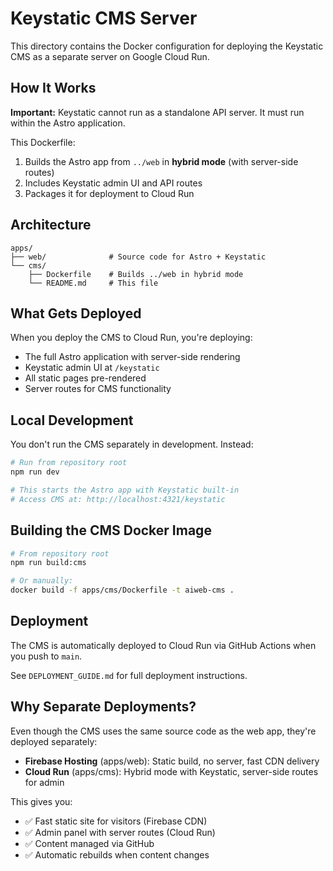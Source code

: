 # Keystatic CMS Server

This directory contains the Docker configuration for deploying the Keystatic CMS as a separate server on Google Cloud Run.

## How It Works

**Important:** Keystatic cannot run as a standalone API server. It must run within the Astro application.

This Dockerfile:
1. Builds the Astro app from `../web` in **hybrid mode** (with server-side routes)
2. Includes Keystatic admin UI and API routes
3. Packages it for deployment to Cloud Run

## Architecture

```
apps/
├── web/              # Source code for Astro + Keystatic
└── cms/
    ├── Dockerfile    # Builds ../web in hybrid mode
    └── README.md     # This file
```

## What Gets Deployed

When you deploy the CMS to Cloud Run, you're deploying:
- The full Astro application with server-side rendering
- Keystatic admin UI at `/keystatic`
- All static pages pre-rendered
- Server routes for CMS functionality

## Local Development

You don't run the CMS separately in development. Instead:

```bash
# Run from repository root
npm run dev

# This starts the Astro app with Keystatic built-in
# Access CMS at: http://localhost:4321/keystatic
```

## Building the CMS Docker Image

```bash
# From repository root
npm run build:cms

# Or manually:
docker build -f apps/cms/Dockerfile -t aiweb-cms .
```

## Deployment

The CMS is automatically deployed to Cloud Run via GitHub Actions when you push to `main`.

See `DEPLOYMENT_GUIDE.md` for full deployment instructions.

## Why Separate Deployments?

Even though the CMS uses the same source code as the web app, they're deployed separately:

- **Firebase Hosting** (apps/web): Static build, no server, fast CDN delivery
- **Cloud Run** (apps/cms): Hybrid mode with Keystatic, server-side routes for admin

This gives you:
- ✅ Fast static site for visitors (Firebase CDN)
- ✅ Admin panel with server routes (Cloud Run)
- ✅ Content managed via GitHub
- ✅ Automatic rebuilds when content changes
